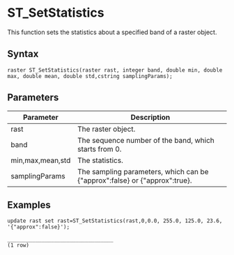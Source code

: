 # ST\_SetStatistics

This function sets the statistics about a specified band of a raster object.

## Syntax

```
raster ST_SetStatistics(raster rast, integer band, double min, double max, double mean, double std,cstring samplingParams);
```

## Parameters

|Parameter|Description|
|---------|-----------|
|rast|The raster object.|
|band|The sequence number of the band, which starts from 0.|
|min,max,mean,std|The statistics.|
|samplingParams|The sampling parameters, which can be \{"approx":false\} or \{"approx":true\}.|

## Examples

```
update rast set rast=ST_SetStatistics(rast,0,0.0, 255.0, 125.0, 23.6, '{"approx":false}');

__________________________________
(1 row)
```

